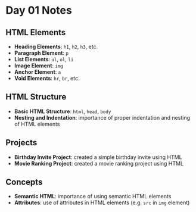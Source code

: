 # Day 01 Notes

## HTML Elements

* **Heading Elements**: `h1`, `h2`, `h3`, etc.
* **Paragraph Element**: `p`
* **List Elements**: `ul`, `ol`, `li`
* **Image Element**: `img`
* **Anchor Element**: `a`
* **Void Elements**: `hr`, `br`, etc.

## HTML Structure

* **Basic HTML Structure**: `html`, `head`, `body`
* **Nesting and Indentation**: importance of proper indentation and nesting of HTML elements

## Projects

* **Birthday Invite Project**: created a simple birthday invite using HTML
* **Movie Ranking Project**: created a movie ranking project using HTML

## Concepts

* **Semantic HTML**: importance of using semantic HTML elements
* **Attributes**: use of attributes in HTML elements (e.g. `src` in `img` element)

